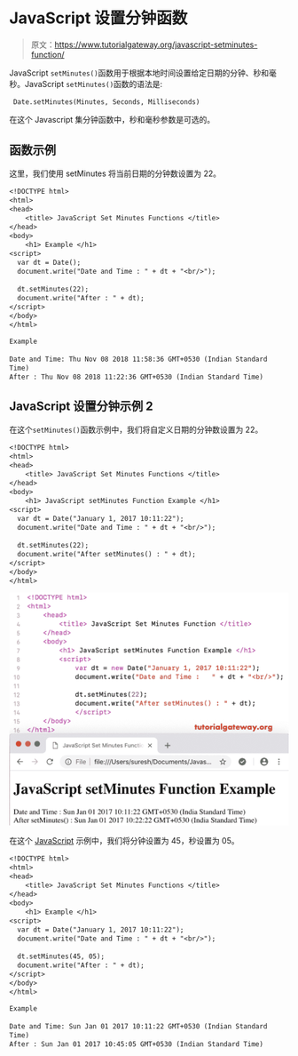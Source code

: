 # JavaScript 设置分钟函数

> 原文：<https://www.tutorialgateway.org/javascript-setminutes-function/>

JavaScript `setMinutes()`函数用于根据本地时间设置给定日期的分钟、秒和毫秒。JavaScript `setMinutes()`函数的语法是:

```
 Date.setMinutes(Minutes, Seconds, Milliseconds)
```

在这个 Javascript 集分钟函数中，秒和毫秒参数是可选的。

## 函数示例

这里，我们使用 setMinutes 将当前日期的分钟数设置为 22。

```
<!DOCTYPE html>
<html>
<head>
    <title> JavaScript Set Minutes Functions </title>
</head>
<body>
    <h1> Example </h1>
<script>
  var dt = Date();  
  document.write("Date and Time : " + dt + "<br/>");

  dt.setMinutes(22);
  document.write("After : " + dt);
</script>
</body>
</html>
```

```
Example

Date and Time: Thu Nov 08 2018 11:58:36 GMT+0530 (Indian Standard Time)
After : Thu Nov 08 2018 11:22:36 GMT+0530 (Indian Standard Time)
```

## JavaScript 设置分钟示例 2

在这个`setMinutes()`函数示例中，我们将自定义日期的分钟数设置为 22。

```
<!DOCTYPE html>
<html>
<head>
    <title> JavaScript Set Minutes Functions </title>
</head>
<body>
    <h1> JavaScript setMinutes Function Example </h1>
<script>
  var dt = Date("January 1, 2017 10:11:22");
  document.write("Date and Time : " + dt + "<br/>");

  dt.setMinutes(22);
  document.write("After setMinutes() : " + dt);
</script>
</body>
</html>
```

![JavaScript setMinutes Function 2](img/c1703cce1eaac08530fce6a1d80a0159.png)

在这个 [JavaScript](https://www.tutorialgateway.org/javascript/) 示例中，我们将分钟设置为 45，秒设置为 05。

```
<!DOCTYPE html>
<html>
<head>
    <title> JavaScript Set Minutes Functions </title>
</head>
<body>
    <h1> Example </h1>
<script>
  var dt = Date("January 1, 2017 10:11:22");
  document.write("Date and Time : " + dt + "<br/>");

  dt.setMinutes(45, 05);
  document.write("After : " + dt);
</script>
</body>
</html>
```

```
Example

Date and Time: Sun Jan 01 2017 10:11:22 GMT+0530 (Indian Standard Time)
After : Sun Jan 01 2017 10:45:05 GMT+0530 (Indian Standard Time)
```